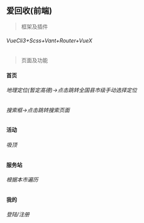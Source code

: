 ## 爱回收(前端)

> 框架及插件

###### VueCli3+Scss+Vant+Router+VueX

> 页面及功能

#### 首页

###### 地理定位(暂定高德)->点击跳转全国县市级手动选择定位
###### 搜索框->点击跳转搜索页面

#### 活动

###### 吸顶

#### 服务站

###### 根据本市遍历

#### 我的

###### 登陆/注册


